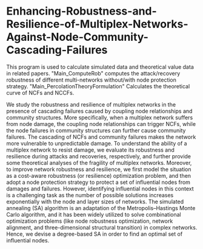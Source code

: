 # Enhancing-Robustness-and-Resilience-of-Multiplex-Networks-Against-Node-Community-Cascading-Failures
This program is used to calculate simulated data and theoretical value data in related papers. "Main_ComputeRob" computes the attack/recovery robustness of different multi-networks without/with node protection strategy. "Main_PercolationTheoryFormulation" Calculates the theoretical curve of NCFs and NCCFs.

We study the robustness and resilience of multiplex networks in the presence of cascading failures caused by coupling node relationships and community structures. More specifically, when a multiplex network suffers from node damage, the coupling node relationships can trigger NCFs, while the node failures in community structures can further cause community failures. The cascading of NCFs and community failures makes the network more vulnerable to unpredictable damage. To understand the ability of a multiplex network to resist damage, we evaluate its robustness and resilience during attacks and recoveries, respectively, and further provide some theoretical analyses of the fragility of multiplex networks. Moreover, to improve network robustness and resilience, we first model the situation as a cost-aware robustness (or resilience) optimization problem, and then adopt a node protection strategy to protect a set of influential nodes from damages and failures. However, identifying influential nodes in this context is a challenging task as the number of possible solutions increases exponentially with the node and layer sizes of networks. The simulated annealing (SA) algorithm is an adaptation of the Metropolis–Hastings Monte Carlo algorithm, and it has been widely utilized to solve combinational optimization problems (like node robustness optimization, network alignment, and three-dimensional structural transition) in complex networks. Hence, we devise a degree-based SA in order to find an optimal set of influential nodes. 
